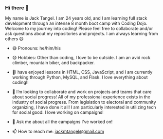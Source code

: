 ### Hi there 👋
My name is Jack Tangel. I am 24 years old, and I am learning full stack development through an intense 8 month boot camp with Coding Dojo. Welcome to my journey into coding! Please feel free to collaborate and/or ask questions about my repositories and projects. I am always learning from others 😄

- 😄 Pronouns: he/him/his

- 😄 Hobbies: Other than coding, I love to be outside. I am an avid rock climber, mountain biker, and backpacker.

- 🔭I have enjoyed lessons in HTML, CSS, JavaScript, and I am currently working through Python, MySQL, and Flask. I love everything about coding!!

- 👯 I’m looking to collaborate and work on projects and teams that care about social progress! All of my professional experience exists in the industry of social progress. From legislation to electoral and community organizing, I have done it all! I am particularly interested in utilizing tech for social good. I love working on campaigns!

- 💬 Ask me about all the campaigns I've worked on!


- 📫 How to reach me: jackmtangel@gmail.com


